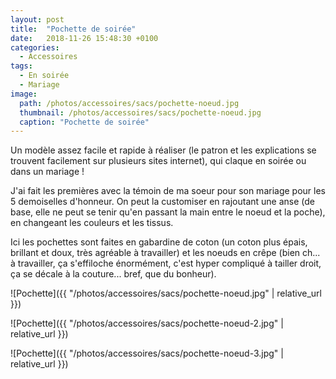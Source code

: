 ```yaml
---
layout: post
title:  "Pochette de soirée"
date:   2018-11-26 15:48:30 +0100
categories: 
  - Accessoires
tags: 
  - En soirée
  - Mariage
image:
  path: /photos/accessoires/sacs/pochette-noeud.jpg
  thumbnail: /photos/accessoires/sacs/pochette-noeud.jpg
  caption: "Pochette de soirée"
---
```


Un modèle assez facile et rapide à réaliser (le patron et les explications se trouvent facilement sur plusieurs sites internet), qui claque en soirée ou dans un mariage !

<!-- more -->

J'ai fait les premières avec la témoin de ma soeur pour son mariage pour les 5 demoiselles d'honneur. On peut la customiser en rajoutant une anse (de base, elle ne peut se tenir qu'en passant la main entre le noeud et la poche), en changeant les couleurs et les tissus. 

Ici les pochettes sont faites en gabardine de coton (un coton plus épais, brillant et doux, très agréable à travailler) et les noeuds en crêpe (bien ch... à travailler, ça s'effiloche énormément, c'est hyper compliqué à tailler droit, ça se décale à la couture... bref, que du bonheur). 

![Pochette]({{ "/photos/accessoires/sacs/pochette-noeud.jpg" | relative_url }})

![Pochette]({{ "/photos/accessoires/sacs/pochette-noeud-2.jpg" | relative_url }})

![Pochette]({{ "/photos/accessoires/sacs/pochette-noeud-3.jpg" | relative_url }})
